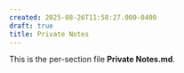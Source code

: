 ```yaml
---
created: 2025-08-26T11:58:27.000-0400
draft: true
title: Private Notes
---
```


This is the per-section file **Private Notes.md**.